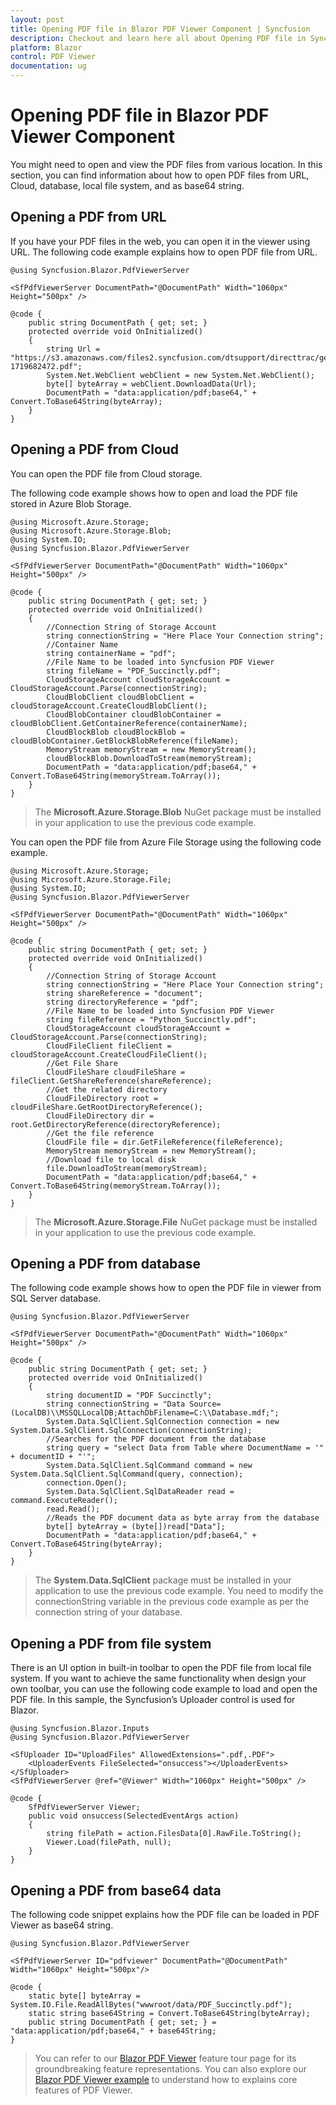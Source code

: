 ```yaml
---
layout: post
title: Opening PDF file in Blazor PDF Viewer Component | Syncfusion
description: Checkout and learn here all about Opening PDF file in Syncfusion Blazor PDF Viewer component and more.
platform: Blazor
control: PDF Viewer
documentation: ug
---
```


# Opening PDF file in Blazor PDF Viewer Component

You might need to open and view the PDF files from various location. In this section, you can find information about how to open PDF files from URL, Cloud, database, local file system, and as base64 string.

## Opening a PDF from URL

If you have your PDF files in the web, you can open it in the viewer using URL. The following code example explains how to open PDF file from URL.

```cshtml
@using Syncfusion.Blazor.PdfViewerServer

<SfPdfViewerServer DocumentPath="@DocumentPath" Width="1060px" Height="500px" />

@code {
    public string DocumentPath { get; set; }
    protected override void OnInitialized()
    {
        string Url = "https://s3.amazonaws.com/files2.syncfusion.com/dtsupport/directtrac/general/pd/HTTP_Succinctly-1719682472.pdf";
        System.Net.WebClient webClient = new System.Net.WebClient();
        byte[] byteArray = webClient.DownloadData(Url);
        DocumentPath = "data:application/pdf;base64," + Convert.ToBase64String(byteArray);
    }
}
```

## Opening a PDF from Cloud

You can open the PDF file from Cloud storage.

The following code example shows how to open and load the PDF file stored in Azure Blob Storage.

```cshtml
@using Microsoft.Azure.Storage;
@using Microsoft.Azure.Storage.Blob;
@using System.IO;
@using Syncfusion.Blazor.PdfViewerServer

<SfPdfViewerServer DocumentPath="@DocumentPath" Width="1060px" Height="500px" />

@code {
    public string DocumentPath { get; set; }
    protected override void OnInitialized()
    {
        //Connection String of Storage Account
        string connectionString = "Here Place Your Connection string";
        //Container Name
        string containerName = "pdf";
        //File Name to be loaded into Syncfusion PDF Viewer
        string fileName = "PDF_Succinctly.pdf";
        CloudStorageAccount cloudStorageAccount = CloudStorageAccount.Parse(connectionString);
        CloudBlobClient cloudBlobClient = cloudStorageAccount.CreateCloudBlobClient();
        CloudBlobContainer cloudBlobContainer = cloudBlobClient.GetContainerReference(containerName);
        CloudBlockBlob cloudBlockBlob = cloudBlobContainer.GetBlockBlobReference(fileName);
        MemoryStream memoryStream = new MemoryStream();
        cloudBlockBlob.DownloadToStream(memoryStream);
        DocumentPath = "data:application/pdf;base64," + Convert.ToBase64String(memoryStream.ToArray());
    }
}
```

> The **Microsoft.Azure.Storage.Blob** NuGet package must be installed in your application to use the previous code example.

You can open the PDF file from Azure File Storage using the following code example.

```cshtml
@using Microsoft.Azure.Storage;
@using Microsoft.Azure.Storage.File;
@using System.IO;
@using Syncfusion.Blazor.PdfViewerServer

<SfPdfViewerServer DocumentPath="@DocumentPath" Width="1060px" Height="500px" />

@code {
    public string DocumentPath { get; set; }
    protected override void OnInitialized()
    {
        //Connection String of Storage Account
        string connectionString = "Here Place Your Connection string";
        string shareReference = "document";
        string directoryReference = "pdf";
        //File Name to be loaded into Syncfusion PDF Viewer
        string fileReference = "Python_Succinctly.pdf";
        CloudStorageAccount cloudStorageAccount = CloudStorageAccount.Parse(connectionString);
        CloudFileClient fileClient = cloudStorageAccount.CreateCloudFileClient();
        //Get File Share
        CloudFileShare cloudFileShare = fileClient.GetShareReference(shareReference);
        //Get the related directory
        CloudFileDirectory root = cloudFileShare.GetRootDirectoryReference();
        CloudFileDirectory dir = root.GetDirectoryReference(directoryReference);
        //Get the file reference
        CloudFile file = dir.GetFileReference(fileReference);
        MemoryStream memoryStream = new MemoryStream();
        //Download file to local disk
        file.DownloadToStream(memoryStream);
        DocumentPath = "data:application/pdf;base64," + Convert.ToBase64String(memoryStream.ToArray());
    }
}
```

> The **Microsoft.Azure.Storage.File** NuGet package must be installed in your application to use the previous code example.

## Opening a PDF from database

The following code example shows how to open the PDF file in viewer from SQL Server database.

```cshtml
@using Syncfusion.Blazor.PdfViewerServer

<SfPdfViewerServer DocumentPath="@DocumentPath" Width="1060px" Height="500px" />

@code {
    public string DocumentPath { get; set; }
    protected override void OnInitialized()
    {
        string documentID = "PDF Succinctly";
        string connectionString = "Data Source=(LocalDB)\\MSSQLLocalDB;AttachDbFilename=C:\\Database.mdf;";
        System.Data.SqlClient.SqlConnection connection = new System.Data.SqlClient.SqlConnection(connectionString);
        //Searches for the PDF document from the database
        string query = "select Data from Table where DocumentName = '" + documentID + "'";
        System.Data.SqlClient.SqlCommand command = new System.Data.SqlClient.SqlCommand(query, connection);
        connection.Open();
        System.Data.SqlClient.SqlDataReader read = command.ExecuteReader();
        read.Read();
        //Reads the PDF document data as byte array from the database
        byte[] byteArray = (byte[])read["Data"];
        DocumentPath = "data:application/pdf;base64," + Convert.ToBase64String(byteArray);
    }
}
```

> The **System.Data.SqlClient** package must be installed in your application to use the previous code example. You need to modify the connectionString variable in the previous code example as per the connection string of your database.

## Opening a PDF from file system

There is an UI option in built-in toolbar to open the PDF file from local file system. If you want to achieve the same functionality when design your own toolbar, you can use the following code example to load and open the PDF file. In this sample, the Syncfusion’s Uploader control is used for Blazor.

```cshtml
@using Syncfusion.Blazor.Inputs
@using Syncfusion.Blazor.PdfViewerServer

<SfUploader ID="UploadFiles" AllowedExtensions=".pdf,.PDF">
    <UploaderEvents FileSelected="onsuccess"></UploaderEvents>
</SfUploader>
<SfPdfViewerServer @ref="@Viewer" Width="1060px" Height="500px" />

@code {
    SfPdfViewerServer Viewer;
    public void onsuccess(SelectedEventArgs action)
    {
        string filePath = action.FilesData[0].RawFile.ToString();
        Viewer.Load(filePath, null);
    }
}
```

## Opening a PDF from base64 data

The following code snippet explains how the PDF file can be loaded in PDF Viewer as base64 string.

```cshtml
@using Syncfusion.Blazor.PdfViewerServer

<SfPdfViewerServer ID="pdfviewer" DocumentPath="@DocumentPath" Width="1060px" Height="500px"/>

@code {
    static byte[] byteArray = System.IO.File.ReadAllBytes("wwwroot/data/PDF_Succinctly.pdf");
    static string base64String = Convert.ToBase64String(byteArray);
    public string DocumentPath { get; set; } = "data:application/pdf;base64," + base64String;
}
```

> You can refer to our [Blazor PDF Viewer](https://www.syncfusion.com/blazor-components/blazor-pdf-viewer) feature tour page for its groundbreaking feature representations. You can also explore our [Blazor PDF Viewer example](https://blazor.syncfusion.com/demos/pdf-viewer/default-functionalities?theme=bootstrap4) to understand how to explains core features of PDF Viewer.